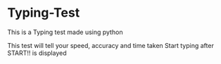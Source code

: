 # Typing-Test
This is a Typing test made using python

This test will tell your speed, accuracy and time taken
Start typing after START!! is displayed
